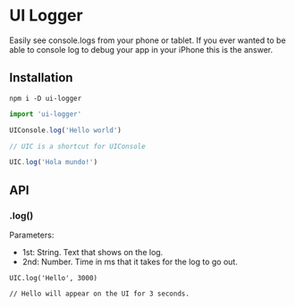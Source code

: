 # UI Logger

Easily see console.logs from your phone or tablet.
If you ever wanted to be able to console log to debug your app in your iPhone this is the answer.

## Installation



```
npm i -D ui-logger
```

```js
import 'ui-logger'

UIConsole.log('Hello world')

// UIC is a shortcut for UIConsole

UIC.log('Hola mundo!')
```

## API

### .log()

Parameters:

- 1st: String. Text that shows on the log.
- 2nd: Number. Time in ms that it takes for the log to go out.

```
UIC.log('Hello', 3000)

// Hello will appear on the UI for 3 seconds.

```

